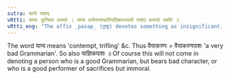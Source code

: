 ```yaml
---
sutra: याप्ये पाशप्
vRtti: याप्यः कुत्सित उच्यते । याप्य वर्त्तमानात्प्रातिपदिकात्स्वार्थे पाशप् प्रत्ययो भवति ॥
vRtti_eng: "The affix _pasap_ (पा॒॒श॒॒) denotes something as insignificant."
---
```

The word याप्य means 'contempt, trifling' &c. Thus वैयाकरणः = वैयाकरणपाशः 'a very bad Grammarian'. So also याज्ञिकपाशः ॥ Of course this will not come in denoting a person who is a good Grammarian, but bears bad character, or who is a good performer of sacrifices but immoral.
